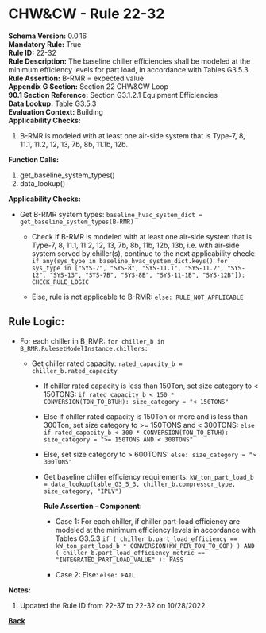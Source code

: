 
# CHW&CW - Rule 22-32  

**Schema Version:** 0.0.16  
**Mandatory Rule:** True  
**Rule ID:** 22-32  
**Rule Description:** The baseline chiller efficiencies shall be modeled at the minimum efficiency levels for part load, in accordance with Tables G3.5.3.  
**Rule Assertion:** B-RMR = expected value  
**Appendix G Section:** Section 22 CHW&CW Loop  
**90.1 Section Reference:** Section G3.1.2.1 Equipment Efficiencies  
**Data Lookup:** Table G3.5.3  
**Evaluation Context:** Building  
**Applicability Checks:**  

1. B-RMR is modeled with at least one air-side system that is Type-7, 8, 11.1, 11.2, 12, 13, 7b, 8b, 11.1b, 12b.

**Function Calls:**  

1. get_baseline_system_types()
2. data_lookup()

**Applicability Checks:**  

- Get B-RMR system types: `baseline_hvac_system_dict = get_baseline_system_types(B-RMR)`

  - Check if B-RMR is modeled with at least one air-side system that is Type-7, 8, 11.1, 11.2, 12, 13, 7b, 8b, 11b, 12b, 13b, i.e. with air-side system served by chiller(s), continue to the next applicability check: `if any(sys_type in baseline_hvac_system_dict.keys() for sys_type in ["SYS-7", "SYS-8", "SYS-11.1", "SYS-11.2", "SYS-12", "SYS-13", "SYS-7B", "SYS-8B", "SYS-11-1B", "SYS-12B"]): CHECK_RULE_LOGIC`

  - Else, rule is not applicable to B-RMR: `else: RULE_NOT_APPLICABLE`

## Rule Logic:  

- For each chiller in B_RMR: `for chiller_b in B_RMR.RulesetModelInstance.chillers:`

  - Get chiller rated capacity: `rated_capacity_b = chiller_b.rated_capacity`

    - If chiller rated capacity is less than 150Ton, set size category to < 150TONS: `if rated_capacity_b < 150 * CONVERSION(TON_TO_BTUH): size_category = "< 150TONS"`

    - Else if chiller rated capacity is 150Ton or more and is less than 300Ton, set size category to >= 150TONS and < 300TONS: `else if rated_capacity_b < 300 * CONVERSION(TON_TO_BTUH): size_category = ">= 150TONS AND < 300TONS"`
    
    - Else, set size category to > 600TONS: `else: size_category = "> 300TONS"`

    - Get baseline chiller efficiency requirements: `kW_ton_part_load_b = data_lookup(table_G3_5_3, chiller_b.compressor_type, size_category, "IPLV")`

      **Rule Assertion - Component:**

      - Case 1: For each chiller, if chiller part-load efficiency are modeled at the minimum efficiency levels in accordance with Tables G3.5.3 `if ( chiller_b.part_load_efficiency == kW_ton_part_load_b * CONVERSION(KW_PER_TON_TO_COP) ) AND ( chiller_b.part_load_efficiency_metric == "INTEGRATED_PART_LOAD_VALUE" ): PASS`

      - Case 2: Else: `else: FAIL`

**Notes:**
  1. Updated the Rule ID from 22-37 to 22-32 on 10/28/2022

**[Back](../_toc.md)**

